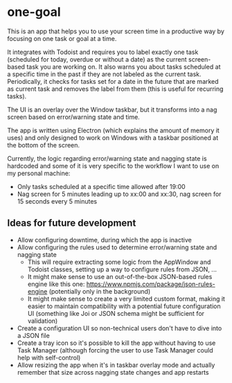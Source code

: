 # one-goal

This is an app that helps you to use your screen time in a productive way by focusing on one task or goal at a time.

It integrates with Todoist and requires you to label exactly one task (scheduled for today, overdue or without a date) as the current screen-based task you are working on. It also warns you about tasks scheduled at a specific time in the past if they are not labeled as the current task. Periodically, it checks for tasks set for a date in the future that are marked as current task and removes the label from them (this is useful for recurring tasks).

The UI is an overlay over the Window taskbar, but it transforms into a nag screen based on error/warning state and time.

The app is written using Electron (which explains the amount of memory it uses) and only designed to work on Windows with a taskbar positioned at the bottom of the screen.

Currently, the logic regarding error/warning state and nagging state is hardcoded and some of it is very specific to the workflow I want to use on my personal machine:

-   Only tasks scheduled at a specific time allowed after 19:00
-   Nag screen for 5 minutes leading up to xx:00 and xx:30, nag screen for 15 seconds every 5 minutes

## Ideas for future development

-   Allow configuring downtime, during which the app is inactive
-   Allow configuring the rules used to determine error/warning state and nagging state
    -   This will require extracting some logic from the AppWindow and Todoist classes, setting up a way to configure rules from JSON, ...
    -   It might make sense to use an out-of-the-box JSON-based rules engine like this one: https://www.npmjs.com/package/json-rules-engine (potentially only in the background)
    -   It might make sense to create a very limited custom format, making it easier to maintain compatibility with a potential future configuration UI (something like Joi or JSON schema might be sufficient for validation)
-   Create a configuration UI so non-technical users don't have to dive into a JSON file
-   Create a tray icon so it's possible to kill the app without having to use Task Manager (although forcing the user to use Task Manager could help with self-control)
-   Allow resizing the app when it's in taskbar overlay mode and actually remember that size across nagging state changes and app restarts
